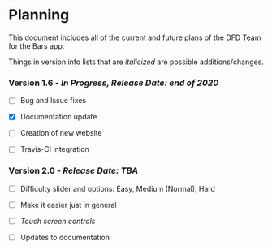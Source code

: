 # Planning


This document includes all of the current and future plans of the DFD Team for the Bars app. 


Things in version info lists that are *italicized* are possible additions/changes.



### Version 1.6 - *In Progress, Release Date: end of 2020*


 - [ ] Bug and Issue fixes

 - [x] Documentation update

 - [ ] Creation of new website

 - [ ] Travis-CI integration



### Version 2.0 - *Release Date: TBA*

 - [ ] Difficulty slider and options: Easy, Medium (Normal), Hard 

 - [ ] Make it easier just in general
 
- [ ] *Touch screen controls*
 
- [ ] Updates to documentation
